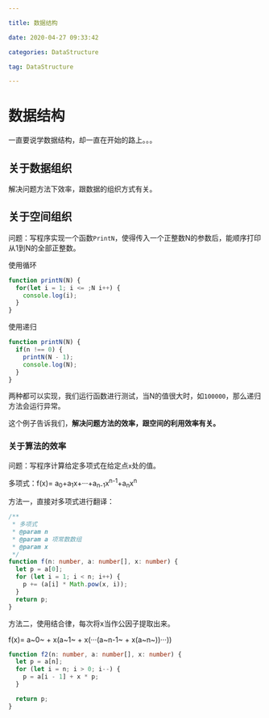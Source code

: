 ```yaml
---

title: 数据结构

date: 2020-04-27 09:33:42

categories: DataStructure

tag: DataStructure

---
```


# 数据结构

一直要说学数据结构，却一直在开始的路上。。。

<!--more-->

## 关于数据组织

解决问题方法下效率，跟数据的组织方式有关。

## 关于空间组织

问题：写程序实现一个函数`PrintN`，使得传入一个正整数N的参数后，能顺序打印从1到N的全部正整数。

使用循环

```javascript
function printN(N) {
  for(let i = 1; i <= ;N i++) {
    console.log(i);
  }
}
```

使用递归

```javascript
function printN(N) {
  if(n !== 0) {
    printN(N - 1);
    console.log(N);
  }
}

```

两种都可以实现，我们运行函数进行测试，当N的值很大时，如`100000`，那么递归方法会运行异常。

这个例子告诉我们，**解决问题方法的效率，跟空间的利用效率有关。**

### 关于算法的效率

问题：写程序计算给定多项式在给定点`x`处的值。

多项式：f(x)= a<sub>0</sub>+a<sub>1</sub>x+···+a<sub>n-1</sub>x<sup>n-1</sup>+a<sub>n</sub>x<sup>n</sup>

方法一，直接对多项式进行翻译：

```typescript
/**
 * 多项式
 * @param n 
 * @param a 项常数数组
 * @param x 
 */
function f(n: number, a: number[], x: number) {
  let p = a[0];
  for (let i = 1; i < n; i++) {
    p += (a[i] * Math.pow(x, i));
  }
  return p;
}
```

方法二，使用结合律，每次将x当作公因子提取出来。

f(x)= a~0~ + x(a~1~ + x(···(a~n-1~ + x(a~n~))···))

```typescript
function f2(n: number, a: number[], x: number) {
  let p = a[n];
  for (let i = n; i > 0; i--) {
    p = a[i - 1] + x * p;
  }

  return p;
}
```



